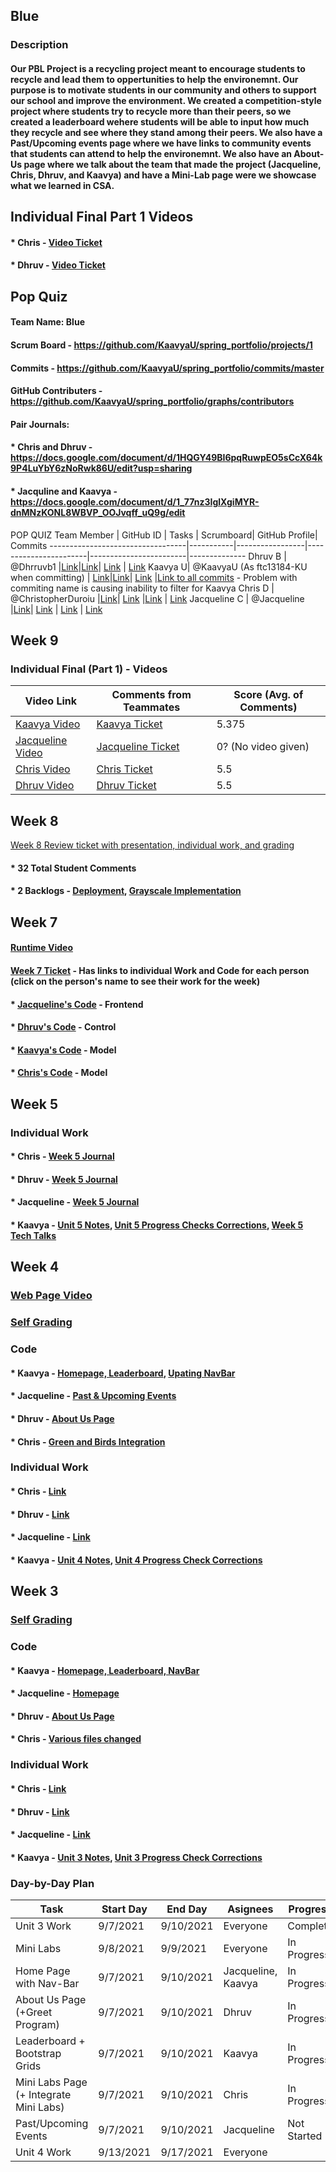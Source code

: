 ## Blue
### Description
#### Our PBL Project is a recycling project meant to encourage students to recycle and lead them to oppertunities to help the environemnt. Our purpose is to motivate students in our community and others to support our school and improve the environment. We created a competition-style project where students try to recycle more than their peers, so we created a leaderboard wehere students will be able to input how much they recycle and see where they stand among their peers. We also have a Past/Upcoming events page where we have links to community events that students can attend to help the environemnt. We also have an About-Us page where we talk about the team that made the project (Jacqueline, Chris, Dhruv, and Kaavya) and have a Mini-Lab page were we showcase what we learned in CSA.

## Individual Final Part 1 Videos
#### * Chris - [Video Ticket](https://github.com/KaavyaU/spring_portfolio/issues/61)
#### * Dhruv - [Video Ticket](https://github.com/KaavyaU/spring_portfolio/issues/60)

## Pop Quiz
#### Team Name: Blue
#### Scrum Board - https://github.com/KaavyaU/spring_portfolio/projects/1
#### Commits - https://github.com/KaavyaU/spring_portfolio/commits/master
#### GitHub Contributers - https://github.com/KaavyaU/spring_portfolio/graphs/contributors
#### Pair Journals:
####    * Chris and Dhruv - https://docs.google.com/document/d/1HQGY49BI6pqRuwpEO5sCcX64k9P4LuYbY6zNoRwk86U/edit?usp=sharing
####    * Jacquline and Kaavya - https://docs.google.com/document/d/1_77nz3IglXgiMYR-dnMNzKONL8WBVP_OOJvqff_uQ9g/edit
POP QUIZ
Team Member                       | GitHub ID  | Tasks  | Scrumboard| GitHub Profile| Commits
----------------------------------|-----------|-----------------|-----------------------|------------------------|--------------
Dhruv B | @Dhrruvb1 |[Link](https://github.com/KaavyaU/spring_portfolio/issues/assigned/dhrruvb)|[Link](https://github.com/KaavyaU/spring_portfolio/projects/1?card_filter_query=assignee%3Adhrruvb)| [Link](https://github.com/Dhrruvb1) | [Link](https://github.com/KaavyaU/spring_portfolio/commits?author=dhrruvb)
Kaavya U| @KaavyaU (As ftc13184-KU when committing)  | [Link](https://github.com/KaavyaU/spring_portfolio/issues/assigned/KaavyaU)|[Link](https://github.com/KaavyaU/spring_portfolio/projects/1?card_filter_query=assignee%3Akaavyau)| [Link](https://github.com/KaavyaU) |[Link to all commits](https://github.com/KaavyaU/spring_portfolio/commits/master) - Problem with commiting name is causing inability to filter for Kaavya
Chris D | @ChristopherDuroiu |[Link](https://github.com/KaavyaU/spring_portfolio/issues/assigned/ChristopherDuroiu)| [Link](https://github.com/KaavyaU/spring_portfolio/projects/1?card_filter_query=assignee%3Achristopherduroiu) |[Link](https://github.com/ChristopherDuroiu) | [Link](https://github.com/KaavyaU/spring_portfolio/commits?author=ChristopherDuroiu)
Jacqueline C | @Jacqueline |[Link](https://github.com/KaavyaU/spring_portfolio/issues/assigned/JacquelineC23)| [Link](https://github.com/KaavyaU/spring_portfolio/projects/1?card_filter_query=assignee%3Ajacquelinec23) | [Link](https://github.com/JacquelineC23) | [Link](https://github.com/KaavyaU/spring_portfolio/commits?author=JacquelineC23)

## Week 9

### Individual Final (Part 1) - Videos
Video Link              | Comments from Teammates           | Score (Avg. of Comments)
------------------------|-----------------------------------|-------------------------
[Kaavya Video](https://www.wevideo.com/view/2420770703)| [Kaavya Ticket](https://github.com/KaavyaU/spring_portfolio/issues/58)| 5.375
[Jacqueline Video](url)|[Jacqueline Ticket](https://github.com/KaavyaU/spring_portfolio/issues/59)| 0? (No video given)
[Chris Video](https://www.loom.com/share/8f7b3fbf4396409894ddfd26c3d1ff84)| [Chris Ticket](https://github.com/KaavyaU/spring_portfolio/issues/61)| 5.5
[Dhruv Video](https://youtu.be/7i_WxQuxx_E)| [Dhruv Ticket](https://github.com/KaavyaU/spring_portfolio/issues/60)| 5.5

## Week 8
[Week 8 Review ticket with presentation, individual work, and grading](https://github.com/KaavyaU/spring_portfolio/issues/55)
#### * 32 Total Student Comments
#### * 2 Backlogs - [Deployment](https://github.com/KaavyaU/spring_portfolio/issues/57), [Grayscale Implementation](https://github.com/KaavyaU/spring_portfolio/issues/56)

## Week 7

#### [Runtime Video](https://www.wevideo.com/view/2404973099)
#### [Week 7 Ticket](https://github.com/KaavyaU/spring_portfolio/issues/40) - Has links to individual Work and Code for each person (click on the person's name to see their work for the week)
#### * [Jacqueline's Code](https://github.com/KaavyaU/spring_portfolio/issues/45) - Frontend
#### * [Dhruv's Code](https://github.com/KaavyaU/spring_portfolio/issues/44) - Control
#### * [Kaavya's Code](https://github.com/KaavyaU/spring_portfolio/issues/42) - Model
#### * [Chris's Code](https://github.com/KaavyaU/spring_portfolio/issues/43) - Model

## Week 5

### Individual Work
#### * Chris - [Week 5 Journal](https://docs.google.com/document/d/1VHXwPLX0Xpwg1UTor1pzGkW_ANwSUoALFI-9DjbgFWA/edit?usp=sharing)
#### * Dhruv - [Week 5 Journal](https://docs.google.com/document/d/1gNhzsLOV-hGObZOZDPEKWoJP0NizCyq4Ab0LXMqcDkA/edit?usp=sharing)
#### * Jacqueline - [Week 5 Journal](https://docs.google.com/document/d/14Yg_BGEkdsSiM5gtYqWaB8CtQvHbF0U7JsSE_vZx_lA/edit?usp=sharing)
#### * Kaavya - [Unit 5 Notes](https://docs.google.com/document/d/1RIIQLuQYmd7VfgwVUuagS0k8c6wzEtOcaqYy5M8PtLE/edit#bookmark=id.jrlsdhqzyh2v), [Unit 5 Progress Checks Corrections](https://docs.google.com/document/d/1RIIQLuQYmd7VfgwVUuagS0k8c6wzEtOcaqYy5M8PtLE/edit#bookmark=id.cb6tpkmum65u), [Week 5 Tech Talks](https://docs.google.com/document/d/1h_vjHIhu1bZy4lrPlD3wR9qwJQ-ecefa4nxaJv8pvRg/edit#bookmark=id.26cgomqwmo78)

## Week 4

### [Web Page Video](https://www.loom.com/share/14ae6ad91cda44ac947e22716cef76f7)
### [Self Grading](https://docs.google.com/document/d/18rxRsxZNaHHLoG3P77QIXXPIHKEM_Rcz3gVzLhRcArc/edit#bookmark=kix.vyrab4pf18j9)

### Code
#### * Kaavya - [Homepage, Leaderboard](https://github.com/KaavyaU/spring_portfolio/commit/807c40a2f17b71145b378694d9157d54dc162c32), [Upating NavBar](https://github.com/KaavyaU/spring_portfolio/commit/f9037bcb69fee1acb7bc74791bbe05c7f01c0590)
#### * Jacqueline - [Past & Upcoming Events](https://github.com/KaavyaU/spring_portfolio/commit/86c86d62076e405cba48c4b3ae94f8bb4e22ab87)
#### * Dhruv - [About Us Page](https://github.com/KaavyaU/spring_portfolio/commit/ef2dfcf909afbfed34146246b7516a41c62fc25a)
#### * Chris - [Green and Birds Integration](https://github.com/KaavyaU/spring_portfolio/commit/ae076099e347b13726d2be10fb3660bca1705ed3)

### Individual Work
#### * Chris - [Link](https://docs.google.com/document/d/19Bu5awD3ZSQveid-c7RPIxg8bRQcCYpGzC1R2f5G9rM/edit?usp=sharing)
#### * Dhruv - [Link](https://docs.google.com/document/d/1MA46spR4Op1mxBaDlCBE9G025BRrPXMpNUpher2Jwes/edit?usp=sharing)
#### * Jacqueline - [Link](https://docs.google.com/document/d/14Yg_BGEkdsSiM5gtYqWaB8CtQvHbF0U7JsSE_vZx_lA/edit?usp=sharing)
#### * Kaavya - [Unit 4 Notes](https://docs.google.com/document/d/1RIIQLuQYmd7VfgwVUuagS0k8c6wzEtOcaqYy5M8PtLE/edit#bookmark=id.kup2em8q0y8u), [Unit 4 Progress Check Corrections](https://docs.google.com/document/d/1RIIQLuQYmd7VfgwVUuagS0k8c6wzEtOcaqYy5M8PtLE/edit#bookmark=id.s0xlnpufet12)

## Week 3

### [Self Grading](https://docs.google.com/document/d/18rxRsxZNaHHLoG3P77QIXXPIHKEM_Rcz3gVzLhRcArc/edit#bookmark=id.q807migpej2o)

### Code
#### * Kaavya - [Homepage, Leaderboard, NavBar](https://github.com/KaavyaU/spring_portfolio/commit/70ead021390881eabbe26c8b7af5650d0e8f7f32#diff-ca7069aa17453021434dae4e5fac30cfbdfe6106468d0c4e941fc875fbc6ab84) 
#### * Jacqueline - [Homepage](https://github.com/KaavyaU/spring_portfolio/commit/f4bcfe03601ba5f1d10f8de0d80770647e33bb20#diff-31a11a9d65b783e2c7c98315f6c459fe1bd44a03d686e2277cd98055da36e9ff)
#### * Dhruv - [About Us Page](https://github.com/KaavyaU/spring_portfolio/commit/0ea9d79716240a74eca94b0f964e34f7fd3f0580#)
#### * Chris - [Various files changed](https://github.com/KaavyaU/spring_portfolio/commit/1f5871389e406d5848a3028ae3401f67266cdb8b)

### Individual Work
#### * Chris - [Link](https://docs.google.com/document/d/1z-NaCNdoL8_XCoMmdMZOHuC7KRsAgkrCHmO2jT8fTIY/edit?usp=sharing)
#### * Dhruv - [Link](https://docs.google.com/document/d/16cGFvWzCgK3Q6DhsUq_9wKv1LWfMWXK5dMzWxSnBLRw/edit?usp=sharing)
#### * Jacqueline - [Link](https://docs.google.com/document/d/14Yg_BGEkdsSiM5gtYqWaB8CtQvHbF0U7JsSE_vZx_lA/edit?usp=sharing)
#### * Kaavya - [Unit 3 Notes](https://docs.google.com/document/d/1RIIQLuQYmd7VfgwVUuagS0k8c6wzEtOcaqYy5M8PtLE/edit#bookmark=id.ytwn9lyp74bv), [Unit 3 Progress Check Corrections](https://docs.google.com/document/d/1RIIQLuQYmd7VfgwVUuagS0k8c6wzEtOcaqYy5M8PtLE/edit#bookmark=id.pyvel839tsy5)

### Day-by-Day Plan
   Task                                 | Start Day | End Day   | Asignees            | Progress 
----------------------------------------| --------- | --------  | --------------------| ---------
Unit 3 Work                             | 9/7/2021  | 9/10/2021 | Everyone            | Complete
Mini Labs                               | 9/8/2021  | 9/9/2021  | Everyone            | In Progress
Home Page with Nav-Bar                  | 9/7/2021  | 9/10/2021 | Jacqueline, Kaavya  | In Progress
About Us Page (+Greet Program)          | 9/7/2021  | 9/10/2021 | Dhruv               | In Progress
Leaderboard + Bootstrap Grids           | 9/7/2021  | 9/10/2021 | Kaavya              | In Progress
Mini Labs Page (+ Integrate Mini Labs)  | 9/7/2021  | 9/10/2021 | Chris               | In Progress
Past/Upcoming Events                    | 9/7/2021  | 9/10/2021 | Jacqueline          | Not Started
Unit 4 Work                             | 9/13/2021 | 9/17/2021 | Everyone
